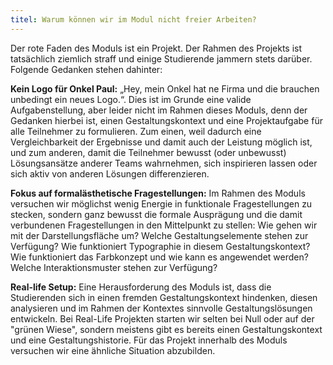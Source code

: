 ```yaml
---
titel: Warum können wir im Modul nicht freier Arbeiten?
---
```


Der rote Faden des Moduls ist ein Projekt. Der Rahmen des Projekts ist tatsächlich ziemlich straff und einige Studierende jammern stets darüber. Folgende Gedanken stehen dahinter:

**Kein Logo für Onkel Paul:** „Hey, mein Onkel hat ne Firma und die brauchen unbedingt ein neues Logo.“. Dies ist im Grunde eine valide Aufgabenstellung, aber leider nicht im Rahmen dieses Moduls, denn der Gedanken hierbei ist, einen Gestaltungskontext und eine Projektaufgabe für alle Teilnehmer zu formulieren. Zum einen, weil dadurch eine Vergleichbarkeit der Ergebnisse und damit auch der Leistung möglich ist, und zum anderen, damit die Teilnehmer bewusst (oder unbewusst) Lösungsansätze anderer Teams wahrnehmen, sich inspirieren lassen oder sich aktiv von anderen Lösungen differenzieren.

**Fokus auf formalästhetische Fragestellungen:** Im Rahmen des Moduls versuchen wir möglichst wenig Energie in funktionale Fragestellungen zu stecken, sondern ganz bewusst die formale Ausprägung und die damit verbundenen Fragestellungen in den Mittelpunkt zu stellen: Wie gehen wir mit der Darstellungsfläche um? Welche Gestaltungselemente stehen zur Verfügung? Wie funktioniert Typographie in diesem Gestaltungskontext? Wie funktioniert das Farbkonzept und wie kann es angewendet werden? Welche Interaktionsmuster stehen zur Verfügung? 

**Real-life Setup:** Eine Herausforderung des Moduls ist, dass die Studierenden sich in einen fremden Gestaltungskontext hindenken, diesen analysieren und im Rahmen der Kontextes sinnvolle Gestaltungslösungen entwickeln. Bei Real-Life Projekten starten wir selten bei Null oder auf der "grünen Wiese", sondern meistens gibt es bereits einen Gestaltungskontext und eine Gestaltungshistorie. Für das Projekt innerhalb des Moduls versuchen wir eine ähnliche Situation abzubilden.